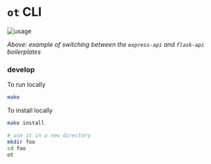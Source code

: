 # `ot` CLI

![usage](https://user-images.githubusercontent.com/60677320/74804860-768e1980-52af-11ea-8028-edf9988010e7.gif)

_Above: example of switching between the `express-api` and `flask-api` boilerplates_

### develop

To run locally

```sh
make
```

To install locally

```sh
make install

# use it in a new directory
mkdir foo
cd foo
ot
```
